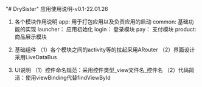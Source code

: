 "# DrySister"
应用使用说明-v0.1-22.01.26

1. 各个模块作用说明
    app: 用于打包应用以及负责应用的启动
    common: 基础功能的实现
    launcher： 应用初始化
    login： 登录模块
    pay： 支付模块
    product: 商品展示模块

2. 基础组件
    （1）各个模块之间的activity等的拉起采用ARouter
    （2）界面设计采用LiveDataBus

3. UI说明 
   （1）控件命名规范：采用控件类型_view文件名_控件名
   （2）代码简洁：使用viewBinding代替findViewById
   